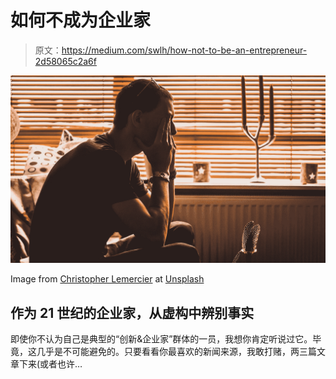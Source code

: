 # 如何不成为企业家

> 原文：<https://medium.com/swlh/how-not-to-be-an-entrepreneur-2d58065c2a6f>

![](img/577eeaad1fc8b3f3afd84601f574f005.png)

Image from [Christopher Lemercier](https://unsplash.com/@elevantarts) at [Unsplash](http://unsplash.com)

## 作为 21 世纪的企业家，从虚构中辨别事实

即使你不认为自己是典型的“创新&企业家”群体的一员，我想你肯定听说过它。毕竟，这几乎是不可能避免的。只要看看你最喜欢的新闻来源，我敢打赌，两三篇文章下来(或者也许…